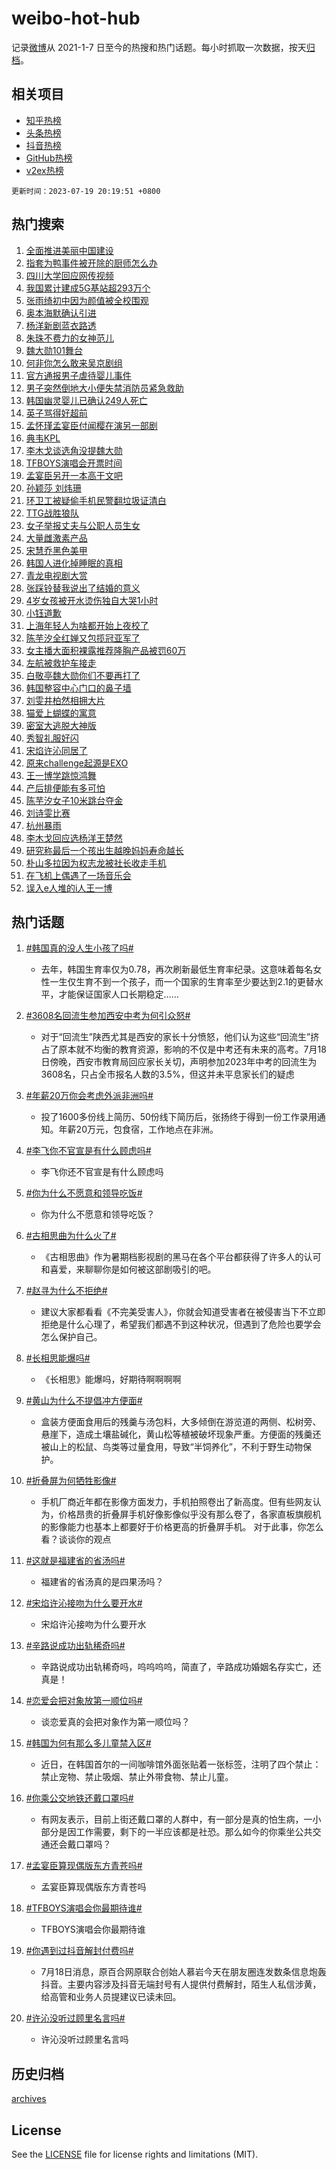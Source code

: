 # weibo-hot-hub

记录[微博](https://www.weibo.com)从 2021-1-7 日至今的热搜和热门话题。每小时抓取一次数据，按天[归档](archives)。

## 相关项目

- [知乎热榜](https://github.com/lonnyzhang423/zhihu-hot-hub)
- [头条热榜](https://github.com/lonnyzhang423/toutiao-hot-hub)
- [抖音热榜](https://github.com/lonnyzhang423/douyin-hot-hub)
- [GitHub热榜](https://github.com/lonnyzhang423/github-hot-hub)
- [v2ex热榜](https://github.com/lonnyzhang423/v2ex-hot-hub)


`更新时间：2023-07-19 20:19:51 +0800`

## 热门搜索

1. [全面推进美丽中国建设](https://m.weibo.cn/search?containerid=100103type%3D1%26t%3D10%26q%3D%23%E5%85%A8%E9%9D%A2%E6%8E%A8%E8%BF%9B%E7%BE%8E%E4%B8%BD%E4%B8%AD%E5%9B%BD%E5%BB%BA%E8%AE%BE%23&stream_entry_id=51&isnewpage=1&extparam=seat%3D1%26cate%3D10103%26stream_entry_id%3D51%26pos%3D0%26dgr%3D0%26c_type%3D51%26filter_type%3Drealtimehot%26display_time%3D1689769189%26pre_seqid%3D168976918950502027172&luicode=10000011&lfid=106003type%253D25%2526t%253D3%2526disable_hot%253D1%2526filter_type%253Drealtimehot)
1. [指套为鸭事件被开除的厨师怎么办](https://m.weibo.cn/search?containerid=100103type%3D1%26t%3D10%26q%3D%23%E6%8C%87%E5%A5%97%E4%B8%BA%E9%B8%AD%E4%BA%8B%E4%BB%B6%E8%A2%AB%E5%BC%80%E9%99%A4%E7%9A%84%E5%8E%A8%E5%B8%88%E6%80%8E%E4%B9%88%E5%8A%9E%23&stream_entry_id=31&isnewpage=1&extparam=seat%3D1%26realpos%3D1%26q%3D%2523%25E6%258C%2587%25E5%25A5%2597%25E4%25B8%25BA%25E9%25B8%25AD%25E4%25BA%258B%25E4%25BB%25B6%25E8%25A2%25AB%25E5%25BC%2580%25E9%2599%25A4%25E7%259A%2584%25E5%258E%25A8%25E5%25B8%2588%25E6%2580%258E%25E4%25B9%2588%25E5%258A%259E%2523%26band_rank%3D1%26c_type%3D31%26flag%3D1%26cate%3D5001%26dgr%3D0%26pos%3D0%26lcate%3D5001%26stream_entry_id%3D31%26filter_type%3Drealtimehot%26display_time%3D1689769189%26pre_seqid%3D168976918950502027172&luicode=10000011&lfid=106003type%253D25%2526t%253D3%2526disable_hot%253D1%2526filter_type%253Drealtimehot)
1. [四川大学回应网传视频](https://m.weibo.cn/search?containerid=100103type%3D1%26t%3D10%26q%3D%23%E5%9B%9B%E5%B7%9D%E5%A4%A7%E5%AD%A6%E5%9B%9E%E5%BA%94%E7%BD%91%E4%BC%A0%E8%A7%86%E9%A2%91%23&stream_entry_id=31&isnewpage=1&extparam=seat%3D1%26realpos%3D2%26q%3D%2523%25E5%259B%259B%25E5%25B7%259D%25E5%25A4%25A7%25E5%25AD%25A6%25E5%259B%259E%25E5%25BA%2594%25E7%25BD%2591%25E4%25BC%25A0%25E8%25A7%2586%25E9%25A2%2591%2523%26band_rank%3D2%26c_type%3D31%26flag%3D0%26cate%3D5001%26dgr%3D0%26pos%3D1%26lcate%3D5001%26stream_entry_id%3D31%26filter_type%3Drealtimehot%26display_time%3D1689769189%26pre_seqid%3D168976918950502027172&luicode=10000011&lfid=106003type%253D25%2526t%253D3%2526disable_hot%253D1%2526filter_type%253Drealtimehot)
1. [我国累计建成5G基站超293万个](https://m.weibo.cn/search?containerid=100103type%3D1%26t%3D10%26q%3D%23%E6%88%91%E5%9B%BD%E7%B4%AF%E8%AE%A1%E5%BB%BA%E6%88%905G%E5%9F%BA%E7%AB%99%E8%B6%85293%E4%B8%87%E4%B8%AA%23&stream_entry_id=31&isnewpage=1&extparam=seat%3D1%26realpos%3D3%26q%3D%2523%25E6%2588%2591%25E5%259B%25BD%25E7%25B4%25AF%25E8%25AE%25A1%25E5%25BB%25BA%25E6%2588%25905G%25E5%259F%25BA%25E7%25AB%2599%25E8%25B6%2585293%25E4%25B8%2587%25E4%25B8%25AA%2523%26band_rank%3D3%26c_type%3D31%26flag%3D0%26cate%3D5001%26dgr%3D0%26pos%3D2%26lcate%3D5001%26stream_entry_id%3D31%26filter_type%3Drealtimehot%26display_time%3D1689769189%26pre_seqid%3D168976918950502027172&luicode=10000011&lfid=106003type%253D25%2526t%253D3%2526disable_hot%253D1%2526filter_type%253Drealtimehot)
1. [张雨绮初中因为颜值被全校围观](https://m.weibo.cn/search?containerid=100103type%3D1%26t%3D10%26q%3D%23%E5%BC%A0%E9%9B%A8%E7%BB%AE%E5%88%9D%E4%B8%AD%E5%9B%A0%E4%B8%BA%E9%A2%9C%E5%80%BC%E8%A2%AB%E5%85%A8%E6%A0%A1%E5%9B%B4%E8%A7%82%23&stream_entry_id=31&isnewpage=1&extparam=seat%3D1%26realpos%3D4%26q%3D%2523%25E5%25BC%25A0%25E9%259B%25A8%25E7%25BB%25AE%25E5%2588%259D%25E4%25B8%25AD%25E5%259B%25A0%25E4%25B8%25BA%25E9%25A2%259C%25E5%2580%25BC%25E8%25A2%25AB%25E5%2585%25A8%25E6%25A0%25A1%25E5%259B%25B4%25E8%25A7%2582%2523%26band_rank%3D4%26c_type%3D31%26flag%3D1%26cate%3D5001%26dgr%3D0%26pos%3D3%26lcate%3D5001%26stream_entry_id%3D31%26filter_type%3Drealtimehot%26display_time%3D1689769189%26pre_seqid%3D168976918950502027172&luicode=10000011&lfid=106003type%253D25%2526t%253D3%2526disable_hot%253D1%2526filter_type%253Drealtimehot)
1. [奥本海默确认引进](https://m.weibo.cn/search?containerid=100103type%3D1%26t%3D10%26q%3D%23%E5%A5%A5%E6%9C%AC%E6%B5%B7%E9%BB%98%E7%A1%AE%E8%AE%A4%E5%BC%95%E8%BF%9B%23&stream_entry_id=31&isnewpage=1&extparam=seat%3D1%26realpos%3D5%26q%3D%2523%25E5%25A5%25A5%25E6%259C%25AC%25E6%25B5%25B7%25E9%25BB%2598%25E7%25A1%25AE%25E8%25AE%25A4%25E5%25BC%2595%25E8%25BF%259B%2523%26band_rank%3D5%26c_type%3D31%26flag%3D1%26cate%3D5001%26dgr%3D0%26pos%3D4%26lcate%3D5001%26stream_entry_id%3D31%26filter_type%3Drealtimehot%26display_time%3D1689769189%26pre_seqid%3D168976918950502027172&luicode=10000011&lfid=106003type%253D25%2526t%253D3%2526disable_hot%253D1%2526filter_type%253Drealtimehot)
1. [杨洋新剧蓝衣路透](https://m.weibo.cn/search?containerid=100103type%3D1%26t%3D10%26q%3D%23%E6%9D%A8%E6%B4%8B%E6%96%B0%E5%89%A7%E8%93%9D%E8%A1%A3%E8%B7%AF%E9%80%8F%23&stream_entry_id=31&isnewpage=1&extparam=seat%3D1%26realpos%3D6%26q%3D%2523%25E6%259D%25A8%25E6%25B4%258B%25E6%2596%25B0%25E5%2589%25A7%25E8%2593%259D%25E8%25A1%25A3%25E8%25B7%25AF%25E9%2580%258F%2523%26band_rank%3D6%26c_type%3D31%26flag%3D1%26cate%3D5001%26dgr%3D0%26pos%3D5%26lcate%3D5001%26stream_entry_id%3D31%26filter_type%3Drealtimehot%26display_time%3D1689769189%26pre_seqid%3D168976918950502027172&luicode=10000011&lfid=106003type%253D25%2526t%253D3%2526disable_hot%253D1%2526filter_type%253Drealtimehot)
1. [朱珠不费力的女神范儿](https://m.weibo.cn/search?containerid=100103type%3D1%26t%3D10%26q%3D%23%E6%9C%B1%E7%8F%A0%E4%B8%8D%E8%B4%B9%E5%8A%9B%E7%9A%84%E5%A5%B3%E7%A5%9E%E8%8C%83%E5%84%BF%23&stream_entry_id=31&isnewpage=1&extparam=seat%3D1%26topic_ad%3D1%26adid%3D196722%26q%3D%2523%25E6%259C%25B1%25E7%258F%25A0%25E4%25B8%258D%25E8%25B4%25B9%25E5%258A%259B%25E7%259A%2584%25E5%25A5%25B3%25E7%25A5%259E%25E8%258C%2583%25E5%2584%25BF%2523%26band_rank%3D7%26c_type%3D31%26dgr%3D0%26cate%3D5001%26lcate%3D5001%26pos%3D6%26stream_entry_id%3D31%26is_ad_pos%3D1%26filter_type%3Drealtimehot%26display_time%3D1689769189%26pre_seqid%3D168976918950502027172&luicode=10000011&lfid=106003type%253D25%2526t%253D3%2526disable_hot%253D1%2526filter_type%253Drealtimehot)
1. [魏大勋101舞台](https://m.weibo.cn/search?containerid=100103type%3D1%26t%3D10%26q%3D%23%E9%AD%8F%E5%A4%A7%E5%8B%8B101%E8%88%9E%E5%8F%B0%23&stream_entry_id=31&isnewpage=1&extparam=seat%3D1%26realpos%3D7%26q%3D%2523%25E9%25AD%258F%25E5%25A4%25A7%25E5%258B%258B101%25E8%2588%259E%25E5%258F%25B0%2523%26band_rank%3D7%26c_type%3D31%26flag%3D2%26cate%3D5001%26dgr%3D0%26pos%3D7%26lcate%3D5001%26stream_entry_id%3D31%26filter_type%3Drealtimehot%26display_time%3D1689769189%26pre_seqid%3D168976918950502027172&luicode=10000011&lfid=106003type%253D25%2526t%253D3%2526disable_hot%253D1%2526filter_type%253Drealtimehot)
1. [何非你怎么敢来吴京剧组](https://m.weibo.cn/search?containerid=100103type%3D1%26t%3D10%26q%3D%23%E4%BD%95%E9%9D%9E%E4%BD%A0%E6%80%8E%E4%B9%88%E6%95%A2%E6%9D%A5%E5%90%B4%E4%BA%AC%E5%89%A7%E7%BB%84%23&stream_entry_id=31&isnewpage=1&extparam=seat%3D1%26realpos%3D8%26q%3D%2523%25E4%25BD%2595%25E9%259D%259E%25E4%25BD%25A0%25E6%2580%258E%25E4%25B9%2588%25E6%2595%25A2%25E6%259D%25A5%25E5%2590%25B4%25E4%25BA%25AC%25E5%2589%25A7%25E7%25BB%2584%2523%26band_rank%3D8%26c_type%3D31%26flag%3D0%26cate%3D5001%26dgr%3D0%26pos%3D8%26lcate%3D5001%26stream_entry_id%3D31%26filter_type%3Drealtimehot%26display_time%3D1689769189%26pre_seqid%3D168976918950502027172&luicode=10000011&lfid=106003type%253D25%2526t%253D3%2526disable_hot%253D1%2526filter_type%253Drealtimehot)
1. [官方通报男子虐待婴儿事件](https://m.weibo.cn/search?containerid=100103type%3D1%26t%3D10%26q%3D%23%E5%AE%98%E6%96%B9%E9%80%9A%E6%8A%A5%E7%94%B7%E5%AD%90%E8%99%90%E5%BE%85%E5%A9%B4%E5%84%BF%E4%BA%8B%E4%BB%B6%23&stream_entry_id=31&isnewpage=1&extparam=seat%3D1%26realpos%3D9%26q%3D%2523%25E5%25AE%2598%25E6%2596%25B9%25E9%2580%259A%25E6%258A%25A5%25E7%2594%25B7%25E5%25AD%2590%25E8%2599%2590%25E5%25BE%2585%25E5%25A9%25B4%25E5%2584%25BF%25E4%25BA%258B%25E4%25BB%25B6%2523%26band_rank%3D9%26c_type%3D31%26flag%3D1%26cate%3D5001%26dgr%3D0%26pos%3D9%26lcate%3D5001%26stream_entry_id%3D31%26filter_type%3Drealtimehot%26display_time%3D1689769189%26pre_seqid%3D168976918950502027172&luicode=10000011&lfid=106003type%253D25%2526t%253D3%2526disable_hot%253D1%2526filter_type%253Drealtimehot)
1. [男子突然倒地大小便失禁消防员紧急救助](https://m.weibo.cn/search?containerid=100103type%3D1%26t%3D10%26q%3D%23%E7%94%B7%E5%AD%90%E7%AA%81%E7%84%B6%E5%80%92%E5%9C%B0%E5%A4%A7%E5%B0%8F%E4%BE%BF%E5%A4%B1%E7%A6%81%E6%B6%88%E9%98%B2%E5%91%98%E7%B4%A7%E6%80%A5%E6%95%91%E5%8A%A9%23&stream_entry_id=31&isnewpage=1&extparam=seat%3D1%26realpos%3D10%26q%3D%2523%25E7%2594%25B7%25E5%25AD%2590%25E7%25AA%2581%25E7%2584%25B6%25E5%2580%2592%25E5%259C%25B0%25E5%25A4%25A7%25E5%25B0%258F%25E4%25BE%25BF%25E5%25A4%25B1%25E7%25A6%2581%25E6%25B6%2588%25E9%2598%25B2%25E5%2591%2598%25E7%25B4%25A7%25E6%2580%25A5%25E6%2595%2591%25E5%258A%25A9%2523%26band_rank%3D10%26c_type%3D31%26flag%3D32768%26cate%3D5001%26dgr%3D0%26pos%3D10%26lcate%3D5001%26stream_entry_id%3D31%26filter_type%3Drealtimehot%26display_time%3D1689769189%26pre_seqid%3D168976918950502027172&luicode=10000011&lfid=106003type%253D25%2526t%253D3%2526disable_hot%253D1%2526filter_type%253Drealtimehot)
1. [韩国幽灵婴儿已确认249人死亡](https://m.weibo.cn/search?containerid=100103type%3D1%26t%3D10%26q%3D%23%E9%9F%A9%E5%9B%BD%E5%B9%BD%E7%81%B5%E5%A9%B4%E5%84%BF%E5%B7%B2%E7%A1%AE%E8%AE%A4249%E4%BA%BA%E6%AD%BB%E4%BA%A1%23&stream_entry_id=31&isnewpage=1&extparam=seat%3D1%26realpos%3D11%26q%3D%2523%25E9%259F%25A9%25E5%259B%25BD%25E5%25B9%25BD%25E7%2581%25B5%25E5%25A9%25B4%25E5%2584%25BF%25E5%25B7%25B2%25E7%25A1%25AE%25E8%25AE%25A4249%25E4%25BA%25BA%25E6%25AD%25BB%25E4%25BA%25A1%2523%26band_rank%3D11%26c_type%3D31%26flag%3D2%26cate%3D5001%26dgr%3D0%26pos%3D11%26lcate%3D5001%26stream_entry_id%3D31%26filter_type%3Drealtimehot%26display_time%3D1689769189%26pre_seqid%3D168976918950502027172&luicode=10000011&lfid=106003type%253D25%2526t%253D3%2526disable_hot%253D1%2526filter_type%253Drealtimehot)
1. [英子骂得好超前](https://m.weibo.cn/search?containerid=100103type%3D1%26t%3D10%26q%3D%E8%8B%B1%E5%AD%90%E9%AA%82%E5%BE%97%E5%A5%BD%E8%B6%85%E5%89%8D&stream_entry_id=31&isnewpage=1&extparam=seat%3D1%26realpos%3D12%26q%3D%25E8%258B%25B1%25E5%25AD%2590%25E9%25AA%2582%25E5%25BE%2597%25E5%25A5%25BD%25E8%25B6%2585%25E5%2589%258D%26band_rank%3D12%26c_type%3D31%26flag%3D2%26cate%3D5001%26dgr%3D0%26pos%3D12%26lcate%3D5001%26stream_entry_id%3D31%26filter_type%3Drealtimehot%26display_time%3D1689769189%26pre_seqid%3D168976918950502027172&luicode=10000011&lfid=106003type%253D25%2526t%253D3%2526disable_hot%253D1%2526filter_type%253Drealtimehot)
1. [孟怀瑾孟宴臣付闻樱在演另一部剧](https://m.weibo.cn/search?containerid=100103type%3D1%26t%3D10%26q%3D%23%E5%AD%9F%E6%80%80%E7%91%BE%E5%AD%9F%E5%AE%B4%E8%87%A3%E4%BB%98%E9%97%BB%E6%A8%B1%E5%9C%A8%E6%BC%94%E5%8F%A6%E4%B8%80%E9%83%A8%E5%89%A7%23&stream_entry_id=31&isnewpage=1&extparam=seat%3D1%26realpos%3D13%26q%3D%2523%25E5%25AD%259F%25E6%2580%2580%25E7%2591%25BE%25E5%25AD%259F%25E5%25AE%25B4%25E8%2587%25A3%25E4%25BB%2598%25E9%2597%25BB%25E6%25A8%25B1%25E5%259C%25A8%25E6%25BC%2594%25E5%258F%25A6%25E4%25B8%2580%25E9%2583%25A8%25E5%2589%25A7%2523%26band_rank%3D13%26c_type%3D31%26flag%3D1%26cate%3D5001%26dgr%3D0%26pos%3D13%26lcate%3D5001%26stream_entry_id%3D31%26filter_type%3Drealtimehot%26display_time%3D1689769189%26pre_seqid%3D168976918950502027172&luicode=10000011&lfid=106003type%253D25%2526t%253D3%2526disable_hot%253D1%2526filter_type%253Drealtimehot)
1. [典韦KPL](https://m.weibo.cn/search?containerid=100103type%3D1%26t%3D10%26q%3D%E5%85%B8%E9%9F%A6KPL&stream_entry_id=31&isnewpage=1&extparam=seat%3D1%26realpos%3D14%26q%3D%25E5%2585%25B8%25E9%259F%25A6KPL%26band_rank%3D14%26c_type%3D31%26flag%3D1%26cate%3D5001%26dgr%3D0%26pos%3D14%26lcate%3D5001%26stream_entry_id%3D31%26filter_type%3Drealtimehot%26display_time%3D1689769189%26pre_seqid%3D168976918950502027172&luicode=10000011&lfid=106003type%253D25%2526t%253D3%2526disable_hot%253D1%2526filter_type%253Drealtimehot)
1. [李木戈谈选角没提魏大勋](https://m.weibo.cn/search?containerid=100103type%3D1%26t%3D10%26q%3D%23%E6%9D%8E%E6%9C%A8%E6%88%88%E8%B0%88%E9%80%89%E8%A7%92%E6%B2%A1%E6%8F%90%E9%AD%8F%E5%A4%A7%E5%8B%8B%23&stream_entry_id=31&isnewpage=1&extparam=seat%3D1%26realpos%3D15%26q%3D%2523%25E6%259D%258E%25E6%259C%25A8%25E6%2588%2588%25E8%25B0%2588%25E9%2580%2589%25E8%25A7%2592%25E6%25B2%25A1%25E6%258F%2590%25E9%25AD%258F%25E5%25A4%25A7%25E5%258B%258B%2523%26band_rank%3D15%26c_type%3D31%26flag%3D0%26cate%3D5001%26dgr%3D0%26pos%3D15%26lcate%3D5001%26stream_entry_id%3D31%26filter_type%3Drealtimehot%26display_time%3D1689769189%26pre_seqid%3D168976918950502027172&luicode=10000011&lfid=106003type%253D25%2526t%253D3%2526disable_hot%253D1%2526filter_type%253Drealtimehot)
1. [TFBOYS演唱会开票时间](https://m.weibo.cn/search?containerid=100103type%3D1%26t%3D10%26q%3D%23TFBOYS%E6%BC%94%E5%94%B1%E4%BC%9A%E5%BC%80%E7%A5%A8%E6%97%B6%E9%97%B4%23&stream_entry_id=31&isnewpage=1&extparam=seat%3D1%26realpos%3D16%26q%3D%2523TFBOYS%25E6%25BC%2594%25E5%2594%25B1%25E4%25BC%259A%25E5%25BC%2580%25E7%25A5%25A8%25E6%2597%25B6%25E9%2597%25B4%2523%26band_rank%3D16%26c_type%3D31%26flag%3D0%26cate%3D5001%26dgr%3D0%26pos%3D16%26lcate%3D5001%26stream_entry_id%3D31%26filter_type%3Drealtimehot%26display_time%3D1689769189%26pre_seqid%3D168976918950502027172&luicode=10000011&lfid=106003type%253D25%2526t%253D3%2526disable_hot%253D1%2526filter_type%253Drealtimehot)
1. [孟宴臣另开一本高干文吧](https://m.weibo.cn/search?containerid=100103type%3D1%26t%3D10%26q%3D%23%E5%AD%9F%E5%AE%B4%E8%87%A3%E5%8F%A6%E5%BC%80%E4%B8%80%E6%9C%AC%E9%AB%98%E5%B9%B2%E6%96%87%E5%90%A7%23&stream_entry_id=31&isnewpage=1&extparam=seat%3D1%26realpos%3D17%26q%3D%2523%25E5%25AD%259F%25E5%25AE%25B4%25E8%2587%25A3%25E5%258F%25A6%25E5%25BC%2580%25E4%25B8%2580%25E6%259C%25AC%25E9%25AB%2598%25E5%25B9%25B2%25E6%2596%2587%25E5%2590%25A7%2523%26band_rank%3D17%26c_type%3D31%26flag%3D1%26cate%3D5001%26dgr%3D0%26pos%3D17%26lcate%3D5001%26stream_entry_id%3D31%26filter_type%3Drealtimehot%26display_time%3D1689769189%26pre_seqid%3D168976918950502027172&luicode=10000011&lfid=106003type%253D25%2526t%253D3%2526disable_hot%253D1%2526filter_type%253Drealtimehot)
1. [孙颖莎 刘炜珊](https://m.weibo.cn/search?containerid=100103type%3D1%26t%3D10%26q%3D%E5%AD%99%E9%A2%96%E8%8E%8E+%E5%88%98%E7%82%9C%E7%8F%8A&stream_entry_id=31&isnewpage=1&extparam=seat%3D1%26realpos%3D18%26q%3D%25E5%25AD%2599%25E9%25A2%2596%25E8%258E%258E%2520%25E5%2588%2598%25E7%2582%259C%25E7%258F%258A%26band_rank%3D18%26c_type%3D31%26flag%3D1%26cate%3D5001%26dgr%3D0%26pos%3D18%26lcate%3D5001%26stream_entry_id%3D31%26filter_type%3Drealtimehot%26display_time%3D1689769189%26pre_seqid%3D168976918950502027172&luicode=10000011&lfid=106003type%253D25%2526t%253D3%2526disable_hot%253D1%2526filter_type%253Drealtimehot)
1. [环卫工被疑偷手机民警翻垃圾证清白](https://m.weibo.cn/search?containerid=100103type%3D1%26t%3D10%26q%3D%23%E7%8E%AF%E5%8D%AB%E5%B7%A5%E8%A2%AB%E7%96%91%E5%81%B7%E6%89%8B%E6%9C%BA%E6%B0%91%E8%AD%A6%E7%BF%BB%E5%9E%83%E5%9C%BE%E8%AF%81%E6%B8%85%E7%99%BD%23&stream_entry_id=31&isnewpage=1&extparam=seat%3D1%26realpos%3D19%26q%3D%2523%25E7%258E%25AF%25E5%258D%25AB%25E5%25B7%25A5%25E8%25A2%25AB%25E7%2596%2591%25E5%2581%25B7%25E6%2589%258B%25E6%259C%25BA%25E6%25B0%2591%25E8%25AD%25A6%25E7%25BF%25BB%25E5%259E%2583%25E5%259C%25BE%25E8%25AF%2581%25E6%25B8%2585%25E7%2599%25BD%2523%26band_rank%3D19%26c_type%3D31%26flag%3D32768%26cate%3D5001%26dgr%3D0%26pos%3D19%26lcate%3D5001%26stream_entry_id%3D31%26filter_type%3Drealtimehot%26display_time%3D1689769189%26pre_seqid%3D168976918950502027172&luicode=10000011&lfid=106003type%253D25%2526t%253D3%2526disable_hot%253D1%2526filter_type%253Drealtimehot)
1. [TTG战胜狼队](https://m.weibo.cn/search?containerid=100103type%3D1%26t%3D10%26q%3D%23TTG%E6%88%98%E8%83%9C%E7%8B%BC%E9%98%9F%23&stream_entry_id=31&isnewpage=1&extparam=seat%3D1%26realpos%3D20%26q%3D%2523TTG%25E6%2588%2598%25E8%2583%259C%25E7%258B%25BC%25E9%2598%259F%2523%26band_rank%3D20%26c_type%3D31%26flag%3D1%26cate%3D5001%26dgr%3D0%26pos%3D20%26lcate%3D5001%26stream_entry_id%3D31%26filter_type%3Drealtimehot%26display_time%3D1689769189%26pre_seqid%3D168976918950502027172&luicode=10000011&lfid=106003type%253D25%2526t%253D3%2526disable_hot%253D1%2526filter_type%253Drealtimehot)
1. [女子举报丈夫与公职人员生女](https://m.weibo.cn/search?containerid=100103type%3D1%26t%3D10%26q%3D%23%E5%A5%B3%E5%AD%90%E4%B8%BE%E6%8A%A5%E4%B8%88%E5%A4%AB%E4%B8%8E%E5%85%AC%E8%81%8C%E4%BA%BA%E5%91%98%E7%94%9F%E5%A5%B3%23&stream_entry_id=31&isnewpage=1&extparam=seat%3D1%26realpos%3D21%26q%3D%2523%25E5%25A5%25B3%25E5%25AD%2590%25E4%25B8%25BE%25E6%258A%25A5%25E4%25B8%2588%25E5%25A4%25AB%25E4%25B8%258E%25E5%2585%25AC%25E8%2581%258C%25E4%25BA%25BA%25E5%2591%2598%25E7%2594%259F%25E5%25A5%25B3%2523%26band_rank%3D21%26c_type%3D31%26flag%3D2%26cate%3D5001%26dgr%3D0%26pos%3D21%26lcate%3D5001%26stream_entry_id%3D31%26filter_type%3Drealtimehot%26display_time%3D1689769189%26pre_seqid%3D168976918950502027172&luicode=10000011&lfid=106003type%253D25%2526t%253D3%2526disable_hot%253D1%2526filter_type%253Drealtimehot)
1. [大量雌激素产品](https://m.weibo.cn/search?containerid=100103type%3D1%26t%3D10%26q%3D%E5%A4%A7%E9%87%8F%E9%9B%8C%E6%BF%80%E7%B4%A0%E4%BA%A7%E5%93%81&stream_entry_id=31&isnewpage=1&extparam=seat%3D1%26realpos%3D22%26q%3D%25E5%25A4%25A7%25E9%2587%258F%25E9%259B%258C%25E6%25BF%2580%25E7%25B4%25A0%25E4%25BA%25A7%25E5%2593%2581%26band_rank%3D22%26c_type%3D31%26flag%3D1%26cate%3D5001%26dgr%3D0%26pos%3D22%26lcate%3D5001%26stream_entry_id%3D31%26filter_type%3Drealtimehot%26display_time%3D1689769189%26pre_seqid%3D168976918950502027172&luicode=10000011&lfid=106003type%253D25%2526t%253D3%2526disable_hot%253D1%2526filter_type%253Drealtimehot)
1. [宋慧乔黑色美甲](https://m.weibo.cn/search?containerid=100103type%3D1%26t%3D10%26q%3D%23%E5%AE%8B%E6%85%A7%E4%B9%94%E9%BB%91%E8%89%B2%E7%BE%8E%E7%94%B2%23&stream_entry_id=31&isnewpage=1&extparam=seat%3D1%26realpos%3D23%26q%3D%2523%25E5%25AE%258B%25E6%2585%25A7%25E4%25B9%2594%25E9%25BB%2591%25E8%2589%25B2%25E7%25BE%258E%25E7%2594%25B2%2523%26band_rank%3D23%26c_type%3D31%26flag%3D1%26cate%3D5001%26dgr%3D0%26pos%3D23%26lcate%3D5001%26stream_entry_id%3D31%26filter_type%3Drealtimehot%26display_time%3D1689769189%26pre_seqid%3D168976918950502027172&luicode=10000011&lfid=106003type%253D25%2526t%253D3%2526disable_hot%253D1%2526filter_type%253Drealtimehot)
1. [韩国人进化掉睡眠的真相](https://m.weibo.cn/search?containerid=100103type%3D1%26t%3D10%26q%3D%23%E9%9F%A9%E5%9B%BD%E4%BA%BA%E8%BF%9B%E5%8C%96%E6%8E%89%E7%9D%A1%E7%9C%A0%E7%9A%84%E7%9C%9F%E7%9B%B8%23&stream_entry_id=31&isnewpage=1&extparam=seat%3D1%26realpos%3D24%26q%3D%2523%25E9%259F%25A9%25E5%259B%25BD%25E4%25BA%25BA%25E8%25BF%259B%25E5%258C%2596%25E6%258E%2589%25E7%259D%25A1%25E7%259C%25A0%25E7%259A%2584%25E7%259C%259F%25E7%259B%25B8%2523%26band_rank%3D24%26c_type%3D31%26flag%3D1%26cate%3D5001%26dgr%3D0%26pos%3D24%26lcate%3D5001%26stream_entry_id%3D31%26filter_type%3Drealtimehot%26display_time%3D1689769189%26pre_seqid%3D168976918950502027172&luicode=10000011&lfid=106003type%253D25%2526t%253D3%2526disable_hot%253D1%2526filter_type%253Drealtimehot)
1. [青龙电视剧大赏](https://m.weibo.cn/search?containerid=100103type%3D1%26t%3D10%26q%3D%E9%9D%92%E9%BE%99%E7%94%B5%E8%A7%86%E5%89%A7%E5%A4%A7%E8%B5%8F&stream_entry_id=31&isnewpage=1&extparam=seat%3D1%26realpos%3D25%26q%3D%25E9%259D%2592%25E9%25BE%2599%25E7%2594%25B5%25E8%25A7%2586%25E5%2589%25A7%25E5%25A4%25A7%25E8%25B5%258F%26band_rank%3D25%26c_type%3D31%26flag%3D1%26cate%3D5001%26dgr%3D0%26pos%3D25%26lcate%3D5001%26stream_entry_id%3D31%26filter_type%3Drealtimehot%26display_time%3D1689769189%26pre_seqid%3D168976918950502027172&luicode=10000011&lfid=106003type%253D25%2526t%253D3%2526disable_hot%253D1%2526filter_type%253Drealtimehot)
1. [张踩铃替我说出了结婚的意义](https://m.weibo.cn/search?containerid=100103type%3D1%26t%3D10%26q%3D%23%E5%BC%A0%E8%B8%A9%E9%93%83%E6%9B%BF%E6%88%91%E8%AF%B4%E5%87%BA%E4%BA%86%E7%BB%93%E5%A9%9A%E7%9A%84%E6%84%8F%E4%B9%89%23&stream_entry_id=31&isnewpage=1&extparam=seat%3D1%26realpos%3D26%26q%3D%2523%25E5%25BC%25A0%25E8%25B8%25A9%25E9%2593%2583%25E6%259B%25BF%25E6%2588%2591%25E8%25AF%25B4%25E5%2587%25BA%25E4%25BA%2586%25E7%25BB%2593%25E5%25A9%259A%25E7%259A%2584%25E6%2584%258F%25E4%25B9%2589%2523%26band_rank%3D26%26c_type%3D31%26flag%3D0%26cate%3D5001%26dgr%3D0%26pos%3D26%26lcate%3D5001%26stream_entry_id%3D31%26filter_type%3Drealtimehot%26display_time%3D1689769189%26pre_seqid%3D168976918950502027172&luicode=10000011&lfid=106003type%253D25%2526t%253D3%2526disable_hot%253D1%2526filter_type%253Drealtimehot)
1. [4岁女孩被开水烫伤独自大哭1小时](https://m.weibo.cn/search?containerid=100103type%3D1%26t%3D10%26q%3D%234%E5%B2%81%E5%A5%B3%E5%AD%A9%E8%A2%AB%E5%BC%80%E6%B0%B4%E7%83%AB%E4%BC%A4%E7%8B%AC%E8%87%AA%E5%A4%A7%E5%93%AD1%E5%B0%8F%E6%97%B6%23&stream_entry_id=31&isnewpage=1&extparam=seat%3D1%26realpos%3D27%26q%3D%25234%25E5%25B2%2581%25E5%25A5%25B3%25E5%25AD%25A9%25E8%25A2%25AB%25E5%25BC%2580%25E6%25B0%25B4%25E7%2583%25AB%25E4%25BC%25A4%25E7%258B%25AC%25E8%2587%25AA%25E5%25A4%25A7%25E5%2593%25AD1%25E5%25B0%258F%25E6%2597%25B6%2523%26band_rank%3D27%26c_type%3D31%26flag%3D1%26cate%3D5001%26dgr%3D0%26pos%3D27%26lcate%3D5001%26stream_entry_id%3D31%26filter_type%3Drealtimehot%26display_time%3D1689769189%26pre_seqid%3D168976918950502027172&luicode=10000011&lfid=106003type%253D25%2526t%253D3%2526disable_hot%253D1%2526filter_type%253Drealtimehot)
1. [小钰道歉](https://m.weibo.cn/search?containerid=100103type%3D1%26t%3D10%26q%3D%23%E5%B0%8F%E9%92%B0%E9%81%93%E6%AD%89%23&stream_entry_id=31&isnewpage=1&extparam=seat%3D1%26realpos%3D28%26q%3D%2523%25E5%25B0%258F%25E9%2592%25B0%25E9%2581%2593%25E6%25AD%2589%2523%26band_rank%3D28%26c_type%3D31%26flag%3D0%26cate%3D5001%26dgr%3D0%26pos%3D28%26lcate%3D5001%26stream_entry_id%3D31%26filter_type%3Drealtimehot%26display_time%3D1689769189%26pre_seqid%3D168976918950502027172&luicode=10000011&lfid=106003type%253D25%2526t%253D3%2526disable_hot%253D1%2526filter_type%253Drealtimehot)
1. [上海年轻人为啥都开始上夜校了](https://m.weibo.cn/search?containerid=100103type%3D1%26t%3D10%26q%3D%23%E4%B8%8A%E6%B5%B7%E5%B9%B4%E8%BD%BB%E4%BA%BA%E4%B8%BA%E5%95%A5%E9%83%BD%E5%BC%80%E5%A7%8B%E4%B8%8A%E5%A4%9C%E6%A0%A1%E4%BA%86%23&stream_entry_id=31&isnewpage=1&extparam=seat%3D1%26realpos%3D29%26q%3D%2523%25E4%25B8%258A%25E6%25B5%25B7%25E5%25B9%25B4%25E8%25BD%25BB%25E4%25BA%25BA%25E4%25B8%25BA%25E5%2595%25A5%25E9%2583%25BD%25E5%25BC%2580%25E5%25A7%258B%25E4%25B8%258A%25E5%25A4%259C%25E6%25A0%25A1%25E4%25BA%2586%2523%26band_rank%3D29%26c_type%3D31%26flag%3D0%26cate%3D5001%26dgr%3D0%26pos%3D29%26lcate%3D5001%26stream_entry_id%3D31%26filter_type%3Drealtimehot%26display_time%3D1689769189%26pre_seqid%3D168976918950502027172&luicode=10000011&lfid=106003type%253D25%2526t%253D3%2526disable_hot%253D1%2526filter_type%253Drealtimehot)
1. [陈芋汐全红婵又包揽冠亚军了](https://m.weibo.cn/search?containerid=100103type%3D1%26t%3D10%26q%3D%23%E9%99%88%E8%8A%8B%E6%B1%90%E5%85%A8%E7%BA%A2%E5%A9%B5%E5%8F%88%E5%8C%85%E6%8F%BD%E5%86%A0%E4%BA%9A%E5%86%9B%E4%BA%86%23&stream_entry_id=31&isnewpage=1&extparam=seat%3D1%26realpos%3D30%26q%3D%2523%25E9%2599%2588%25E8%258A%258B%25E6%25B1%2590%25E5%2585%25A8%25E7%25BA%25A2%25E5%25A9%25B5%25E5%258F%2588%25E5%258C%2585%25E6%258F%25BD%25E5%2586%25A0%25E4%25BA%259A%25E5%2586%259B%25E4%25BA%2586%2523%26band_rank%3D30%26c_type%3D31%26flag%3D0%26cate%3D5001%26dgr%3D0%26pos%3D30%26lcate%3D5001%26stream_entry_id%3D31%26filter_type%3Drealtimehot%26display_time%3D1689769189%26pre_seqid%3D168976918950502027172&luicode=10000011&lfid=106003type%253D25%2526t%253D3%2526disable_hot%253D1%2526filter_type%253Drealtimehot)
1. [女主播大面积裸露推荐隆胸产品被罚60万](https://m.weibo.cn/search?containerid=100103type%3D1%26t%3D10%26q%3D%23%E5%A5%B3%E4%B8%BB%E6%92%AD%E5%A4%A7%E9%9D%A2%E7%A7%AF%E8%A3%B8%E9%9C%B2%E6%8E%A8%E8%8D%90%E9%9A%86%E8%83%B8%E4%BA%A7%E5%93%81%E8%A2%AB%E7%BD%9A60%E4%B8%87%23&stream_entry_id=31&isnewpage=1&extparam=seat%3D1%26realpos%3D31%26q%3D%2523%25E5%25A5%25B3%25E4%25B8%25BB%25E6%2592%25AD%25E5%25A4%25A7%25E9%259D%25A2%25E7%25A7%25AF%25E8%25A3%25B8%25E9%259C%25B2%25E6%258E%25A8%25E8%258D%2590%25E9%259A%2586%25E8%2583%25B8%25E4%25BA%25A7%25E5%2593%2581%25E8%25A2%25AB%25E7%25BD%259A60%25E4%25B8%2587%2523%26band_rank%3D31%26c_type%3D31%26flag%3D1%26cate%3D5001%26dgr%3D0%26pos%3D31%26lcate%3D5001%26stream_entry_id%3D31%26filter_type%3Drealtimehot%26display_time%3D1689769189%26pre_seqid%3D168976918950502027172&luicode=10000011&lfid=106003type%253D25%2526t%253D3%2526disable_hot%253D1%2526filter_type%253Drealtimehot)
1. [左航被救护车接走](https://m.weibo.cn/search?containerid=100103type%3D1%26t%3D10%26q%3D%23%E5%B7%A6%E8%88%AA%E8%A2%AB%E6%95%91%E6%8A%A4%E8%BD%A6%E6%8E%A5%E8%B5%B0%23&stream_entry_id=31&isnewpage=1&extparam=seat%3D1%26realpos%3D32%26q%3D%2523%25E5%25B7%25A6%25E8%2588%25AA%25E8%25A2%25AB%25E6%2595%2591%25E6%258A%25A4%25E8%25BD%25A6%25E6%258E%25A5%25E8%25B5%25B0%2523%26band_rank%3D32%26c_type%3D31%26flag%3D1%26cate%3D5001%26dgr%3D0%26pos%3D32%26lcate%3D5001%26stream_entry_id%3D31%26filter_type%3Drealtimehot%26display_time%3D1689769189%26pre_seqid%3D168976918950502027172&luicode=10000011&lfid=106003type%253D25%2526t%253D3%2526disable_hot%253D1%2526filter_type%253Drealtimehot)
1. [白敬亭魏大勋你们不要再打了](https://m.weibo.cn/search?containerid=100103type%3D1%26t%3D10%26q%3D%23%E7%99%BD%E6%95%AC%E4%BA%AD%E9%AD%8F%E5%A4%A7%E5%8B%8B%E4%BD%A0%E4%BB%AC%E4%B8%8D%E8%A6%81%E5%86%8D%E6%89%93%E4%BA%86%23&stream_entry_id=31&isnewpage=1&extparam=seat%3D1%26realpos%3D33%26q%3D%2523%25E7%2599%25BD%25E6%2595%25AC%25E4%25BA%25AD%25E9%25AD%258F%25E5%25A4%25A7%25E5%258B%258B%25E4%25BD%25A0%25E4%25BB%25AC%25E4%25B8%258D%25E8%25A6%2581%25E5%2586%258D%25E6%2589%2593%25E4%25BA%2586%2523%26band_rank%3D33%26c_type%3D31%26flag%3D1%26cate%3D5001%26dgr%3D0%26pos%3D33%26lcate%3D5001%26stream_entry_id%3D31%26filter_type%3Drealtimehot%26display_time%3D1689769189%26pre_seqid%3D168976918950502027172&luicode=10000011&lfid=106003type%253D25%2526t%253D3%2526disable_hot%253D1%2526filter_type%253Drealtimehot)
1. [韩国整容中心门口的鼻子墙](https://m.weibo.cn/search?containerid=100103type%3D1%26t%3D10%26q%3D%23%E9%9F%A9%E5%9B%BD%E6%95%B4%E5%AE%B9%E4%B8%AD%E5%BF%83%E9%97%A8%E5%8F%A3%E7%9A%84%E9%BC%BB%E5%AD%90%E5%A2%99%23&stream_entry_id=31&isnewpage=1&extparam=seat%3D1%26realpos%3D34%26q%3D%2523%25E9%259F%25A9%25E5%259B%25BD%25E6%2595%25B4%25E5%25AE%25B9%25E4%25B8%25AD%25E5%25BF%2583%25E9%2597%25A8%25E5%258F%25A3%25E7%259A%2584%25E9%25BC%25BB%25E5%25AD%2590%25E5%25A2%2599%2523%26band_rank%3D34%26c_type%3D31%26flag%3D1%26cate%3D5001%26dgr%3D0%26pos%3D34%26lcate%3D5001%26stream_entry_id%3D31%26filter_type%3Drealtimehot%26display_time%3D1689769189%26pre_seqid%3D168976918950502027172&luicode=10000011&lfid=106003type%253D25%2526t%253D3%2526disable_hot%253D1%2526filter_type%253Drealtimehot)
1. [刘雯井柏然相拥大片](https://m.weibo.cn/search?containerid=100103type%3D1%26t%3D10%26q%3D%23%E5%88%98%E9%9B%AF%E4%BA%95%E6%9F%8F%E7%84%B6%E7%9B%B8%E6%8B%A5%E5%A4%A7%E7%89%87%23&stream_entry_id=31&isnewpage=1&extparam=seat%3D1%26realpos%3D35%26q%3D%2523%25E5%2588%2598%25E9%259B%25AF%25E4%25BA%2595%25E6%259F%258F%25E7%2584%25B6%25E7%259B%25B8%25E6%258B%25A5%25E5%25A4%25A7%25E7%2589%2587%2523%26band_rank%3D35%26c_type%3D31%26flag%3D0%26cate%3D5001%26dgr%3D0%26pos%3D35%26lcate%3D5001%26stream_entry_id%3D31%26filter_type%3Drealtimehot%26display_time%3D1689769189%26pre_seqid%3D168976918950502027172&luicode=10000011&lfid=106003type%253D25%2526t%253D3%2526disable_hot%253D1%2526filter_type%253Drealtimehot)
1. [猫爱上蝴蝶的寓意](https://m.weibo.cn/search?containerid=100103type%3D1%26t%3D10%26q%3D%23%E7%8C%AB%E7%88%B1%E4%B8%8A%E8%9D%B4%E8%9D%B6%E7%9A%84%E5%AF%93%E6%84%8F%23&stream_entry_id=31&isnewpage=1&extparam=seat%3D1%26realpos%3D36%26q%3D%2523%25E7%258C%25AB%25E7%2588%25B1%25E4%25B8%258A%25E8%259D%25B4%25E8%259D%25B6%25E7%259A%2584%25E5%25AF%2593%25E6%2584%258F%2523%26band_rank%3D36%26c_type%3D31%26flag%3D1%26cate%3D5001%26dgr%3D0%26pos%3D36%26lcate%3D5001%26stream_entry_id%3D31%26filter_type%3Drealtimehot%26display_time%3D1689769189%26pre_seqid%3D168976918950502027172&luicode=10000011&lfid=106003type%253D25%2526t%253D3%2526disable_hot%253D1%2526filter_type%253Drealtimehot)
1. [密室大逃脱大神版](https://m.weibo.cn/search?containerid=100103type%3D1%26t%3D10%26q%3D%23%E5%AF%86%E5%AE%A4%E5%A4%A7%E9%80%83%E8%84%B1%E5%A4%A7%E7%A5%9E%E7%89%88%23&stream_entry_id=31&isnewpage=1&extparam=seat%3D1%26realpos%3D37%26q%3D%2523%25E5%25AF%2586%25E5%25AE%25A4%25E5%25A4%25A7%25E9%2580%2583%25E8%2584%25B1%25E5%25A4%25A7%25E7%25A5%259E%25E7%2589%2588%2523%26band_rank%3D37%26c_type%3D31%26flag%3D1%26cate%3D5001%26dgr%3D0%26pos%3D37%26lcate%3D5001%26stream_entry_id%3D31%26filter_type%3Drealtimehot%26display_time%3D1689769189%26pre_seqid%3D168976918950502027172&luicode=10000011&lfid=106003type%253D25%2526t%253D3%2526disable_hot%253D1%2526filter_type%253Drealtimehot)
1. [秀智礼服好闪](https://m.weibo.cn/search?containerid=100103type%3D1%26t%3D10%26q%3D%23%E7%A7%80%E6%99%BA%E7%A4%BC%E6%9C%8D%E5%A5%BD%E9%97%AA%23&stream_entry_id=31&isnewpage=1&extparam=seat%3D1%26realpos%3D38%26q%3D%2523%25E7%25A7%2580%25E6%2599%25BA%25E7%25A4%25BC%25E6%259C%258D%25E5%25A5%25BD%25E9%2597%25AA%2523%26band_rank%3D38%26c_type%3D31%26flag%3D1%26cate%3D5001%26dgr%3D0%26pos%3D38%26lcate%3D5001%26stream_entry_id%3D31%26filter_type%3Drealtimehot%26display_time%3D1689769189%26pre_seqid%3D168976918950502027172&luicode=10000011&lfid=106003type%253D25%2526t%253D3%2526disable_hot%253D1%2526filter_type%253Drealtimehot)
1. [宋焰许沁同居了](https://m.weibo.cn/search?containerid=100103type%3D1%26t%3D10%26q%3D%23%E5%AE%8B%E7%84%B0%E8%AE%B8%E6%B2%81%E5%90%8C%E5%B1%85%E4%BA%86%23&stream_entry_id=31&isnewpage=1&extparam=seat%3D1%26realpos%3D39%26q%3D%2523%25E5%25AE%258B%25E7%2584%25B0%25E8%25AE%25B8%25E6%25B2%2581%25E5%2590%258C%25E5%25B1%2585%25E4%25BA%2586%2523%26band_rank%3D39%26c_type%3D31%26flag%3D1%26cate%3D5001%26dgr%3D0%26pos%3D39%26lcate%3D5001%26stream_entry_id%3D31%26filter_type%3Drealtimehot%26display_time%3D1689769189%26pre_seqid%3D168976918950502027172&luicode=10000011&lfid=106003type%253D25%2526t%253D3%2526disable_hot%253D1%2526filter_type%253Drealtimehot)
1. [原来challenge起源是EXO](https://m.weibo.cn/search?containerid=100103type%3D1%26t%3D10%26q%3D%23%E5%8E%9F%E6%9D%A5challenge%E8%B5%B7%E6%BA%90%E6%98%AFEXO%23&stream_entry_id=31&isnewpage=1&extparam=seat%3D1%26realpos%3D40%26q%3D%2523%25E5%258E%259F%25E6%259D%25A5challenge%25E8%25B5%25B7%25E6%25BA%2590%25E6%2598%25AFEXO%2523%26band_rank%3D40%26c_type%3D31%26flag%3D1%26cate%3D5001%26dgr%3D0%26pos%3D40%26lcate%3D5001%26stream_entry_id%3D31%26filter_type%3Drealtimehot%26display_time%3D1689769189%26pre_seqid%3D168976918950502027172&luicode=10000011&lfid=106003type%253D25%2526t%253D3%2526disable_hot%253D1%2526filter_type%253Drealtimehot)
1. [王一博学跳惊鸿舞](https://m.weibo.cn/search?containerid=100103type%3D1%26t%3D10%26q%3D%23%E7%8E%8B%E4%B8%80%E5%8D%9A%E5%AD%A6%E8%B7%B3%E6%83%8A%E9%B8%BF%E8%88%9E%23&stream_entry_id=31&isnewpage=1&extparam=seat%3D1%26realpos%3D41%26q%3D%2523%25E7%258E%258B%25E4%25B8%2580%25E5%258D%259A%25E5%25AD%25A6%25E8%25B7%25B3%25E6%2583%258A%25E9%25B8%25BF%25E8%2588%259E%2523%26band_rank%3D41%26c_type%3D31%26flag%3D0%26cate%3D5001%26dgr%3D0%26pos%3D41%26lcate%3D5001%26stream_entry_id%3D31%26filter_type%3Drealtimehot%26display_time%3D1689769189%26pre_seqid%3D168976918950502027172&luicode=10000011&lfid=106003type%253D25%2526t%253D3%2526disable_hot%253D1%2526filter_type%253Drealtimehot)
1. [产后排便能有多可怕](https://m.weibo.cn/search?containerid=100103type%3D1%26t%3D10%26q%3D%E4%BA%A7%E5%90%8E%E6%8E%92%E4%BE%BF%E8%83%BD%E6%9C%89%E5%A4%9A%E5%8F%AF%E6%80%95&stream_entry_id=31&isnewpage=1&extparam=seat%3D1%26realpos%3D42%26q%3D%25E4%25BA%25A7%25E5%2590%258E%25E6%258E%2592%25E4%25BE%25BF%25E8%2583%25BD%25E6%259C%2589%25E5%25A4%259A%25E5%258F%25AF%25E6%2580%2595%26band_rank%3D42%26c_type%3D31%26flag%3D1%26cate%3D5001%26dgr%3D0%26pos%3D42%26lcate%3D5001%26stream_entry_id%3D31%26filter_type%3Drealtimehot%26display_time%3D1689769189%26pre_seqid%3D168976918950502027172&luicode=10000011&lfid=106003type%253D25%2526t%253D3%2526disable_hot%253D1%2526filter_type%253Drealtimehot)
1. [陈芋汐女子10米跳台夺金](https://m.weibo.cn/search?containerid=100103type%3D1%26t%3D10%26q%3D%23%E9%99%88%E8%8A%8B%E6%B1%90%E5%A5%B3%E5%AD%9010%E7%B1%B3%E8%B7%B3%E5%8F%B0%E5%A4%BA%E9%87%91%23&stream_entry_id=31&isnewpage=1&extparam=seat%3D1%26realpos%3D43%26q%3D%2523%25E9%2599%2588%25E8%258A%258B%25E6%25B1%2590%25E5%25A5%25B3%25E5%25AD%259010%25E7%25B1%25B3%25E8%25B7%25B3%25E5%258F%25B0%25E5%25A4%25BA%25E9%2587%2591%2523%26band_rank%3D43%26c_type%3D31%26flag%3D0%26cate%3D5001%26dgr%3D0%26pos%3D43%26lcate%3D5001%26stream_entry_id%3D31%26filter_type%3Drealtimehot%26display_time%3D1689769189%26pre_seqid%3D168976918950502027172&luicode=10000011&lfid=106003type%253D25%2526t%253D3%2526disable_hot%253D1%2526filter_type%253Drealtimehot)
1. [刘诗雯比赛](https://m.weibo.cn/search?containerid=100103type%3D1%26t%3D10%26q%3D%E5%88%98%E8%AF%97%E9%9B%AF%E6%AF%94%E8%B5%9B&stream_entry_id=31&isnewpage=1&extparam=seat%3D1%26realpos%3D44%26q%3D%25E5%2588%2598%25E8%25AF%2597%25E9%259B%25AF%25E6%25AF%2594%25E8%25B5%259B%26band_rank%3D44%26c_type%3D31%26flag%3D1%26cate%3D5001%26dgr%3D0%26pos%3D44%26lcate%3D5001%26stream_entry_id%3D31%26filter_type%3Drealtimehot%26display_time%3D1689769189%26pre_seqid%3D168976918950502027172&luicode=10000011&lfid=106003type%253D25%2526t%253D3%2526disable_hot%253D1%2526filter_type%253Drealtimehot)
1. [杭州暴雨](https://m.weibo.cn/search?containerid=100103type%3D1%26t%3D10%26q%3D%E6%9D%AD%E5%B7%9E%E6%9A%B4%E9%9B%A8&stream_entry_id=31&isnewpage=1&extparam=seat%3D1%26realpos%3D45%26q%3D%25E6%259D%25AD%25E5%25B7%259E%25E6%259A%25B4%25E9%259B%25A8%26band_rank%3D45%26c_type%3D31%26flag%3D1%26cate%3D5001%26dgr%3D0%26pos%3D45%26lcate%3D5001%26stream_entry_id%3D31%26filter_type%3Drealtimehot%26display_time%3D1689769189%26pre_seqid%3D168976918950502027172&luicode=10000011&lfid=106003type%253D25%2526t%253D3%2526disable_hot%253D1%2526filter_type%253Drealtimehot)
1. [李木戈回应选杨洋王楚然](https://m.weibo.cn/search?containerid=100103type%3D1%26t%3D10%26q%3D%23%E6%9D%8E%E6%9C%A8%E6%88%88%E5%9B%9E%E5%BA%94%E9%80%89%E6%9D%A8%E6%B4%8B%E7%8E%8B%E6%A5%9A%E7%84%B6%23&stream_entry_id=31&isnewpage=1&extparam=seat%3D1%26realpos%3D46%26q%3D%2523%25E6%259D%258E%25E6%259C%25A8%25E6%2588%2588%25E5%259B%259E%25E5%25BA%2594%25E9%2580%2589%25E6%259D%25A8%25E6%25B4%258B%25E7%258E%258B%25E6%25A5%259A%25E7%2584%25B6%2523%26band_rank%3D46%26c_type%3D31%26flag%3D0%26cate%3D5001%26dgr%3D0%26pos%3D46%26lcate%3D5001%26stream_entry_id%3D31%26filter_type%3Drealtimehot%26display_time%3D1689769189%26pre_seqid%3D168976918950502027172&luicode=10000011&lfid=106003type%253D25%2526t%253D3%2526disable_hot%253D1%2526filter_type%253Drealtimehot)
1. [研究称最后一个孩出生越晚妈妈寿命越长](https://m.weibo.cn/search?containerid=100103type%3D1%26t%3D10%26q%3D%23%E7%A0%94%E7%A9%B6%E7%A7%B0%E6%9C%80%E5%90%8E%E4%B8%80%E4%B8%AA%E5%AD%A9%E5%87%BA%E7%94%9F%E8%B6%8A%E6%99%9A%E5%A6%88%E5%A6%88%E5%AF%BF%E5%91%BD%E8%B6%8A%E9%95%BF%23&stream_entry_id=31&isnewpage=1&extparam=seat%3D1%26realpos%3D47%26q%3D%2523%25E7%25A0%2594%25E7%25A9%25B6%25E7%25A7%25B0%25E6%259C%2580%25E5%2590%258E%25E4%25B8%2580%25E4%25B8%25AA%25E5%25AD%25A9%25E5%2587%25BA%25E7%2594%259F%25E8%25B6%258A%25E6%2599%259A%25E5%25A6%2588%25E5%25A6%2588%25E5%25AF%25BF%25E5%2591%25BD%25E8%25B6%258A%25E9%2595%25BF%2523%26band_rank%3D47%26c_type%3D31%26flag%3D0%26cate%3D5001%26dgr%3D0%26pos%3D47%26lcate%3D5001%26stream_entry_id%3D31%26filter_type%3Drealtimehot%26display_time%3D1689769189%26pre_seqid%3D168976918950502027172&luicode=10000011&lfid=106003type%253D25%2526t%253D3%2526disable_hot%253D1%2526filter_type%253Drealtimehot)
1. [朴山多拉因为权志龙被社长收走手机](https://m.weibo.cn/search?containerid=100103type%3D1%26t%3D10%26q%3D%23%E6%9C%B4%E5%B1%B1%E5%A4%9A%E6%8B%89%E5%9B%A0%E4%B8%BA%E6%9D%83%E5%BF%97%E9%BE%99%E8%A2%AB%E7%A4%BE%E9%95%BF%E6%94%B6%E8%B5%B0%E6%89%8B%E6%9C%BA%23&stream_entry_id=31&isnewpage=1&extparam=seat%3D1%26realpos%3D48%26q%3D%2523%25E6%259C%25B4%25E5%25B1%25B1%25E5%25A4%259A%25E6%258B%2589%25E5%259B%25A0%25E4%25B8%25BA%25E6%259D%2583%25E5%25BF%2597%25E9%25BE%2599%25E8%25A2%25AB%25E7%25A4%25BE%25E9%2595%25BF%25E6%2594%25B6%25E8%25B5%25B0%25E6%2589%258B%25E6%259C%25BA%2523%26band_rank%3D48%26c_type%3D31%26flag%3D0%26cate%3D5001%26dgr%3D0%26pos%3D48%26lcate%3D5001%26stream_entry_id%3D31%26filter_type%3Drealtimehot%26display_time%3D1689769189%26pre_seqid%3D168976918950502027172&luicode=10000011&lfid=106003type%253D25%2526t%253D3%2526disable_hot%253D1%2526filter_type%253Drealtimehot)
1. [在飞机上偶遇了一场音乐会](https://m.weibo.cn/search?containerid=100103type%3D1%26t%3D10%26q%3D%23%E5%9C%A8%E9%A3%9E%E6%9C%BA%E4%B8%8A%E5%81%B6%E9%81%87%E4%BA%86%E4%B8%80%E5%9C%BA%E9%9F%B3%E4%B9%90%E4%BC%9A%23&stream_entry_id=31&isnewpage=1&extparam=seat%3D1%26realpos%3D49%26q%3D%2523%25E5%259C%25A8%25E9%25A3%259E%25E6%259C%25BA%25E4%25B8%258A%25E5%2581%25B6%25E9%2581%2587%25E4%25BA%2586%25E4%25B8%2580%25E5%259C%25BA%25E9%259F%25B3%25E4%25B9%2590%25E4%25BC%259A%2523%26band_rank%3D49%26c_type%3D31%26flag%3D32768%26cate%3D5001%26dgr%3D0%26pos%3D49%26lcate%3D5001%26stream_entry_id%3D31%26filter_type%3Drealtimehot%26display_time%3D1689769189%26pre_seqid%3D168976918950502027172&luicode=10000011&lfid=106003type%253D25%2526t%253D3%2526disable_hot%253D1%2526filter_type%253Drealtimehot)
1. [误入e人堆的i人王一博](https://m.weibo.cn/search?containerid=100103type%3D1%26t%3D10%26q%3D%23%E8%AF%AF%E5%85%A5e%E4%BA%BA%E5%A0%86%E7%9A%84i%E4%BA%BA%E7%8E%8B%E4%B8%80%E5%8D%9A%23&stream_entry_id=31&isnewpage=1&extparam=seat%3D1%26realpos%3D50%26q%3D%2523%25E8%25AF%25AF%25E5%2585%25A5e%25E4%25BA%25BA%25E5%25A0%2586%25E7%259A%2584i%25E4%25BA%25BA%25E7%258E%258B%25E4%25B8%2580%25E5%258D%259A%2523%26band_rank%3D50%26c_type%3D31%26flag%3D1%26cate%3D5001%26dgr%3D0%26pos%3D50%26lcate%3D5001%26stream_entry_id%3D31%26filter_type%3Drealtimehot%26display_time%3D1689769189%26pre_seqid%3D168976918950502027172&luicode=10000011&lfid=106003type%253D25%2526t%253D3%2526disable_hot%253D1%2526filter_type%253Drealtimehot)

## 热门话题

1. [#韩国真的没人生小孩了吗#](https://m.weibo.cn/search?containerid=231522type%3D1%26t%3D10%26q%3D%23%E9%9F%A9%E5%9B%BD%E7%9C%9F%E7%9A%84%E6%B2%A1%E4%BA%BA%E7%94%9F%E5%B0%8F%E5%AD%A9%E4%BA%86%E5%90%97%23&stream_entry_id=128&isnewpage=1&extparam=seat%3D1%26cate%3D5004%26dgr%3D0%26pos%3D1-0-0%26unitid%3D1689742767028%26c_type%3D128%26lcate%3D5004%26display_time%3D1689769191%26pre_seqid%3D168976919101308178215&luicode=10000011&lfid=231648_-_4)
    - 去年，韩国生育率仅为0.78，再次刷新最低生育率纪录。这意味着每名女性一生仅生育不到一个孩子，而一个国家的生育率至少要达到2.1的更替水平，才能保证国家人口长期稳定……

1. [#3608名回流生参加西安中考为何引众怒#](https://m.weibo.cn/search?containerid=231522type%3D1%26t%3D10%26q%3D%233608%E5%90%8D%E5%9B%9E%E6%B5%81%E7%94%9F%E5%8F%82%E5%8A%A0%E8%A5%BF%E5%AE%89%E4%B8%AD%E8%80%83%E4%B8%BA%E4%BD%95%E5%BC%95%E4%BC%97%E6%80%92%23&stream_entry_id=128&isnewpage=1&extparam=seat%3D1%26cate%3D5004%26dgr%3D0%26pos%3D1-0-1%26unitid%3D1689735240085%26c_type%3D128%26lcate%3D5004%26display_time%3D1689769191%26pre_seqid%3D168976919101308178215&luicode=10000011&lfid=231648_-_4)
    - 对于“回流生”陕西尤其是西安的家长十分愤怒，他们认为这些“回流生”挤占了原本就不均衡的教育资源，影响的不仅是中考还有未来的高考。7月18日傍晚，西安市教育局回应家长关切，声明参加2023年中考的回流生为3608名，只占全市报名人数的3.5%，但这并未平息家长们的疑虑

1. [#年薪20万你会考虑外派非洲吗#](https://m.weibo.cn/search?containerid=231522type%3D1%26t%3D10%26q%3D%23%E5%B9%B4%E8%96%AA20%E4%B8%87%E4%BD%A0%E4%BC%9A%E8%80%83%E8%99%91%E5%A4%96%E6%B4%BE%E9%9D%9E%E6%B4%B2%E5%90%97%23&stream_entry_id=128&isnewpage=1&extparam=seat%3D1%26cate%3D5004%26dgr%3D0%26pos%3D1-0-2%26unitid%3D1689742768269%26c_type%3D128%26lcate%3D5004%26display_time%3D1689769191%26pre_seqid%3D168976919101308178215&luicode=10000011&lfid=231648_-_4)
    - 投了1600多份线上简历、50份线下简历后，张扬终于得到一份工作录用通知。年薪20万元，包食宿，工作地点在非洲。

1. [#李飞你不官宣是有什么顾虑吗#](https://m.weibo.cn/search?containerid=231522type%3D1%26t%3D10%26q%3D%23%E6%9D%8E%E9%A3%9E%E4%BD%A0%E4%B8%8D%E5%AE%98%E5%AE%A3%E6%98%AF%E6%9C%89%E4%BB%80%E4%B9%88%E9%A1%BE%E8%99%91%E5%90%97%23&stream_entry_id=128&isnewpage=1&extparam=seat%3D1%26cate%3D5004%26dgr%3D0%26pos%3D1-0-3%26unitid%3D1689737923010%26c_type%3D128%26lcate%3D5004%26display_time%3D1689769191%26pre_seqid%3D168976919101308178215&luicode=10000011&lfid=231648_-_4)
    - 李飞你还不官宣是有什么顾虑吗

1. [#你为什么不愿意和领导吃饭#](https://m.weibo.cn/search?containerid=231522type%3D1%26t%3D10%26q%3D%23%E4%BD%A0%E4%B8%BA%E4%BB%80%E4%B9%88%E4%B8%8D%E6%84%BF%E6%84%8F%E5%92%8C%E9%A2%86%E5%AF%BC%E5%90%83%E9%A5%AD%23&stream_entry_id=128&isnewpage=1&extparam=seat%3D1%26cate%3D5004%26dgr%3D0%26pos%3D1-0-4%26unitid%3D1689752078035%26c_type%3D128%26lcate%3D5004%26display_time%3D1689769191%26pre_seqid%3D168976919101308178215&luicode=10000011&lfid=231648_-_4)
    - 你为什么不愿意和领导吃饭？

1. [#古相思曲为什么火了#](https://m.weibo.cn/search?containerid=231522type%3D1%26t%3D10%26q%3D%23%E5%8F%A4%E7%9B%B8%E6%80%9D%E6%9B%B2%E4%B8%BA%E4%BB%80%E4%B9%88%E7%81%AB%E4%BA%86%23&stream_entry_id=128&isnewpage=1&extparam=seat%3D1%26cate%3D5004%26dgr%3D0%26pos%3D1-0-5%26unitid%3D1689765886821%26c_type%3D128%26lcate%3D5004%26display_time%3D1689769191%26pre_seqid%3D168976919101308178215&luicode=10000011&lfid=231648_-_4)
    - 《古相思曲》作为暑期档影视剧的黑马在各个平台都获得了许多人的认可和喜爱，来聊聊你是如何被这部剧吸引的吧。

1. [#赵寻为什么不拒绝#](https://m.weibo.cn/search?containerid=231522type%3D1%26t%3D10%26q%3D%23%E8%B5%B5%E5%AF%BB%E4%B8%BA%E4%BB%80%E4%B9%88%E4%B8%8D%E6%8B%92%E7%BB%9D%23&stream_entry_id=128&isnewpage=1&extparam=seat%3D1%26cate%3D5004%26dgr%3D0%26pos%3D1-0-6%26unitid%3D1689757478230%26c_type%3D128%26lcate%3D5004%26display_time%3D1689769191%26pre_seqid%3D168976919101308178215&luicode=10000011&lfid=231648_-_4)
    - 建议大家都看看《不完美受害人》，你就会知道受害者在被侵害当下不立即拒绝是什么心理了，希望我们都遇不到这种状况，但遇到了危险也要学会怎么保护自己。

1. [#长相思能爆吗#](https://m.weibo.cn/search?containerid=231522type%3D1%26t%3D10%26q%3D%23%E9%95%BF%E7%9B%B8%E6%80%9D%E8%83%BD%E7%88%86%E5%90%97%23&stream_entry_id=128&isnewpage=1&extparam=seat%3D1%26cate%3D5004%26dgr%3D0%26pos%3D1-0-7%26unitid%3D1689757758576%26c_type%3D128%26lcate%3D5004%26display_time%3D1689769191%26pre_seqid%3D168976919101308178215&luicode=10000011&lfid=231648_-_4)
    - 《长相思》能爆吗，好期待啊啊啊啊 ​

1. [#黄山为什么不提倡冲方便面#](https://m.weibo.cn/search?containerid=231522type%3D1%26t%3D10%26q%3D%23%E9%BB%84%E5%B1%B1%E4%B8%BA%E4%BB%80%E4%B9%88%E4%B8%8D%E6%8F%90%E5%80%A1%E5%86%B2%E6%96%B9%E4%BE%BF%E9%9D%A2%23&stream_entry_id=128&isnewpage=1&extparam=seat%3D1%26cate%3D5004%26dgr%3D0%26pos%3D1-0-8%26unitid%3D1689734019525%26c_type%3D128%26lcate%3D5004%26display_time%3D1689769191%26pre_seqid%3D168976919101308178215&luicode=10000011&lfid=231648_-_4)
    - 盒装方便面食用后的残羹与汤包料，大多倾倒在游览道的两侧、松树旁、悬崖下，造成土壤盐碱化，黄山松等植被破坏现象严重。方便面的残羹还被山上的松鼠、鸟类等过量食用，导致“半饲养化”，不利于野生动物保护。

1. [#折叠屏为何牺牲影像#](https://m.weibo.cn/search?containerid=231522type%3D1%26t%3D10%26q%3D%23%E6%8A%98%E5%8F%A0%E5%B1%8F%E4%B8%BA%E4%BD%95%E7%89%BA%E7%89%B2%E5%BD%B1%E5%83%8F%23&stream_entry_id=128&isnewpage=1&extparam=seat%3D1%26cate%3D5004%26dgr%3D0%26pos%3D1-0-9%26unitid%3D1689655396428%26c_type%3D128%26lcate%3D5004%26display_time%3D1689769191%26pre_seqid%3D168976919101308178215&luicode=10000011&lfid=231648_-_4)
    - 手机厂商近年都在影像方面发力，手机拍照卷出了新高度。但有些网友认为，价格昂贵的折叠屏手机好像影像似乎没有那么卷了，各家直板旗舰机的影像能力也基本上都要好于价格更高的折叠屏手机。
对于此事，你怎么看？谈谈你的观点

1. [#这就是福建省的省汤吗#](https://m.weibo.cn/search?containerid=231522type%3D1%26t%3D10%26q%3D%23%E8%BF%99%E5%B0%B1%E6%98%AF%E7%A6%8F%E5%BB%BA%E7%9C%81%E7%9A%84%E7%9C%81%E6%B1%A4%E5%90%97%23&stream_entry_id=128&isnewpage=1&extparam=seat%3D1%26cate%3D5004%26dgr%3D0%26pos%3D1-0-10%26unitid%3D1689751767663%26c_type%3D128%26lcate%3D5004%26display_time%3D1689769191%26pre_seqid%3D168976919101308178215&luicode=10000011&lfid=231648_-_4)
    - 福建省的省汤真的是四果汤吗？

1. [#宋焰许沁接吻为什么要开水#](https://m.weibo.cn/search?containerid=231522type%3D1%26t%3D10%26q%3D%23%E5%AE%8B%E7%84%B0%E8%AE%B8%E6%B2%81%E6%8E%A5%E5%90%BB%E4%B8%BA%E4%BB%80%E4%B9%88%E8%A6%81%E5%BC%80%E6%B0%B4%23&stream_entry_id=128&isnewpage=1&extparam=seat%3D1%26cate%3D5004%26dgr%3D0%26pos%3D1-0-11%26unitid%3D1689686057998%26c_type%3D128%26lcate%3D5004%26display_time%3D1689769191%26pre_seqid%3D168976919101308178215&luicode=10000011&lfid=231648_-_4)
    - 宋焰许沁接吻为什么要开水

1. [#辛路说成功出轨稀奇吗#](https://m.weibo.cn/search?containerid=231522type%3D1%26t%3D10%26q%3D%23%E8%BE%9B%E8%B7%AF%E8%AF%B4%E6%88%90%E5%8A%9F%E5%87%BA%E8%BD%A8%E7%A8%80%E5%A5%87%E5%90%97%23&stream_entry_id=128&isnewpage=1&extparam=seat%3D1%26cate%3D5004%26dgr%3D0%26pos%3D1-0-12%26unitid%3D1689761081745%26c_type%3D128%26lcate%3D5004%26display_time%3D1689769191%26pre_seqid%3D168976919101308178215&luicode=10000011&lfid=231648_-_4)
    - 辛路说成功出轨稀奇吗，呜呜呜呜，简直了，辛路成功婚姻名存实亡，还真是！

1. [#恋爱会把对象放第一顺位吗#](https://m.weibo.cn/search?containerid=231522type%3D1%26t%3D10%26q%3D%23%E6%81%8B%E7%88%B1%E4%BC%9A%E6%8A%8A%E5%AF%B9%E8%B1%A1%E6%94%BE%E7%AC%AC%E4%B8%80%E9%A1%BA%E4%BD%8D%E5%90%97%23&stream_entry_id=128&isnewpage=1&extparam=seat%3D1%26cate%3D5004%26dgr%3D0%26pos%3D1-0-13%26unitid%3D1689767082458%26c_type%3D128%26lcate%3D5004%26display_time%3D1689769191%26pre_seqid%3D168976919101308178215&luicode=10000011&lfid=231648_-_4)
    - 谈恋爱真的会把对象作为第一顺位吗？

1. [#韩国为何有那么多儿童禁入区#](https://m.weibo.cn/search?containerid=231522type%3D1%26t%3D10%26q%3D%23%E9%9F%A9%E5%9B%BD%E4%B8%BA%E4%BD%95%E6%9C%89%E9%82%A3%E4%B9%88%E5%A4%9A%E5%84%BF%E7%AB%A5%E7%A6%81%E5%85%A5%E5%8C%BA%23&stream_entry_id=128&isnewpage=1&extparam=seat%3D1%26cate%3D5004%26dgr%3D0%26pos%3D1-0-14%26unitid%3D1689763513245%26c_type%3D128%26lcate%3D5004%26display_time%3D1689769191%26pre_seqid%3D168976919101308178215&luicode=10000011&lfid=231648_-_4)
    - 近日，在韩国首尔的一间咖啡馆外面张贴着一张标签，注明了四个禁止：禁止宠物、禁止吸烟、禁止外带食物、禁止儿童。

1. [#你乘公交地铁还戴口罩吗#](https://m.weibo.cn/search?containerid=231522type%3D1%26t%3D10%26q%3D%23%E4%BD%A0%E4%B9%98%E5%85%AC%E4%BA%A4%E5%9C%B0%E9%93%81%E8%BF%98%E6%88%B4%E5%8F%A3%E7%BD%A9%E5%90%97%23&stream_entry_id=128&isnewpage=1&extparam=seat%3D1%26cate%3D5004%26dgr%3D0%26pos%3D1-0-15%26unitid%3D1689764358756%26c_type%3D128%26lcate%3D5004%26display_time%3D1689769191%26pre_seqid%3D168976919101308178215&luicode=10000011&lfid=231648_-_4)
    - 有网友表示，目前上街还戴口罩的人群中，有一部分是真的怕生病，一小部分是因工作需要，剩下的一半应该都是社恐。那么如今的你乘坐公共交通还会戴口罩吗？

1. [#孟宴臣算现偶版东方青苍吗#](https://m.weibo.cn/search?containerid=231522type%3D1%26t%3D10%26q%3D%23%E5%AD%9F%E5%AE%B4%E8%87%A3%E7%AE%97%E7%8E%B0%E5%81%B6%E7%89%88%E4%B8%9C%E6%96%B9%E9%9D%92%E8%8B%8D%E5%90%97%23&stream_entry_id=128&isnewpage=1&extparam=seat%3D1%26cate%3D5004%26dgr%3D0%26pos%3D1-0-16%26unitid%3D1689764344413%26c_type%3D128%26lcate%3D5004%26display_time%3D1689769191%26pre_seqid%3D168976919101308178215&luicode=10000011&lfid=231648_-_4)
    - 孟宴臣算现偶版东方青苍吗

1. [#TFBOYS演唱会你最期待谁#](https://m.weibo.cn/search?containerid=231522type%3D1%26t%3D10%26q%3D%23TFBOYS%E6%BC%94%E5%94%B1%E4%BC%9A%E4%BD%A0%E6%9C%80%E6%9C%9F%E5%BE%85%E8%B0%81%23&stream_entry_id=128&isnewpage=1&extparam=seat%3D1%26cate%3D5004%26dgr%3D0%26pos%3D1-0-17%26unitid%3D1689734338914%26c_type%3D128%26lcate%3D5004%26display_time%3D1689769191%26pre_seqid%3D168976919101308178215&luicode=10000011&lfid=231648_-_4)
    - TFBOYS演唱会你最期待谁

1. [#你遇到过抖音解封付费吗#](https://m.weibo.cn/search?containerid=231522type%3D1%26t%3D10%26q%3D%23%E4%BD%A0%E9%81%87%E5%88%B0%E8%BF%87%E6%8A%96%E9%9F%B3%E8%A7%A3%E5%B0%81%E4%BB%98%E8%B4%B9%E5%90%97%23&stream_entry_id=128&isnewpage=1&extparam=seat%3D1%26cate%3D5004%26dgr%3D0%26pos%3D1-0-18%26unitid%3D1689686360957%26c_type%3D128%26lcate%3D5004%26display_time%3D1689769191%26pre_seqid%3D168976919101308178215&luicode=10000011&lfid=231648_-_4)
    - 7月18日消息，原百合网原联合创始人慕岩今天在朋友圈连发数条信息炮轰抖音。主要内容涉及抖音无端封号有人提供付费解封，陌生人私信涉黄，给高管和业务人员提建议已读未回。

1. [#许沁没听过顾里名言吗#](https://m.weibo.cn/search?containerid=231522type%3D1%26t%3D10%26q%3D%23%E8%AE%B8%E6%B2%81%E6%B2%A1%E5%90%AC%E8%BF%87%E9%A1%BE%E9%87%8C%E5%90%8D%E8%A8%80%E5%90%97%23&stream_entry_id=128&isnewpage=1&extparam=seat%3D1%26cate%3D5004%26dgr%3D0%26pos%3D1-0-19%26unitid%3D1689668628547%26c_type%3D128%26lcate%3D5004%26display_time%3D1689769191%26pre_seqid%3D168976919101308178215&luicode=10000011&lfid=231648_-_4)
    - 许沁没听过顾里名言吗


## 历史归档

[archives](archives)

## License

See the [LICENSE](LICENSE) file for license rights and limitations (MIT).

